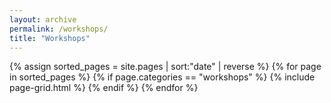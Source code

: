 ```yaml
---
layout: archive
permalink: /workshops/
title: "Workshops"
---
```


<div class="tiles">
	{% assign sorted_pages = site.pages | sort:"date" | reverse %}
	{% for page in sorted_pages %}
		{% if page.categories == "workshops" %}
			{% include page-grid.html %}
		{% endif %} 
	{% endfor %}
</div>
